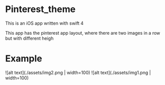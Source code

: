 # Pinterest_theme

This is an iOS app written with swift 4

This app has the pinterest app layout, where there are two images in a row but with different heigh


# Example

![alt text](./assets/img2.png | width=100)
![alt text](./assets/img1.png | width=100)
